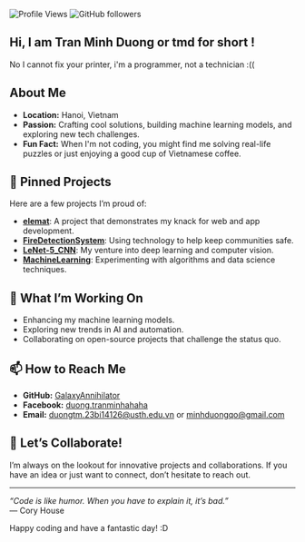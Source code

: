 ![Profile Views](https://komarev.com/ghpvc/?username=GalaxyAnnihilator&style=flat-square)
![GitHub followers](https://img.shields.io/github/followers/GalaxyAnnihilator?style=social)

## Hi, I am Tran Minh Duong or tmd for short !

No I cannot fix your printer, i'm a programmer, not a technician :((

## About Me

- **Location:** Hanoi, Vietnam
- **Passion:** Crafting cool solutions, building machine learning models, and exploring new tech challenges.
- **Fun Fact:** When I'm not coding, you might find me solving real-life puzzles or just enjoying a good cup of Vietnamese coffee.

## 🔭 Pinned Projects

Here are a few projects I’m proud of:

- **[elemat](https://github.com/GalaxyAnnihilator/elemat)**: A project that demonstrates my knack for web and app development.
- **[FireDetectionSystem](https://github.com/GalaxyAnnihilator/FireDetectionSystem)**: Using technology to help keep communities safe.
- **[LeNet-5_CNN](https://github.com/GalaxyAnnihilator/LeNet-5_CNN)**: My venture into deep learning and computer vision.
- **[MachineLearning](https://github.com/GalaxyAnnihilator/MachineLearning)**: Experimenting with algorithms and data science techniques.

## 🎯 What I’m Working On

- Enhancing my machine learning models.
- Exploring new trends in AI and automation.
- Collaborating on open-source projects that challenge the status quo.

## 📫 How to Reach Me

- **GitHub:** [GalaxyAnnihilator](https://github.com/GalaxyAnnihilator)
- **Facebook:** [duong.tranminhahaha](https://www.facebook.com/duong.tranminhahaha)
- **Email:** duongtm.23bi14126@usth.edu.vn or minhduongqo@gmail.com

## 🤝 Let’s Collaborate!

I’m always on the lookout for innovative projects and collaborations. If you have an idea or just want to connect, don’t hesitate to reach out.

---

*“Code is like humor. When you have to explain it, it’s bad.”*  
— Cory House

Happy coding and have a fantastic day! :D
